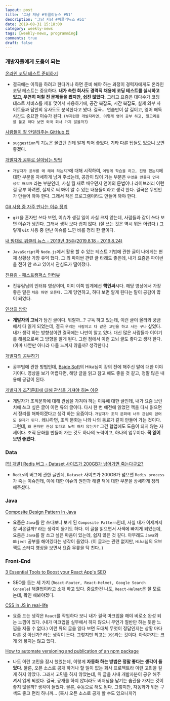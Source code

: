 ```yaml
---
layout: post
title: '그냥 저냥 #위클리뉴스 #51'
description: '그냥 저냥 #위클리뉴스 #51'
date: 2019-08-31 15:18:00
category: weekly-news
tags: [weekly-news, programming]
comments: true
draft: false
---
```


### 개발자들에게 도움이 되는

[온라인 코딩 테스트 준비하기](https://blog.anyjava.net/123?fbclid=IwAR3uDAAlK3Y1KFl7sXvDNjvHEF6LwaE3n-0azjUZRHg9rw-fVCVn73XqaqI)

- 결국에는 이직을 하려고 한다거나 하면 준비 해야 하는 과정이 경력자에게도 온라인 코딩 테스트는 중요하다. **내가 속한 회사도 경력직 채용에 코딩 테스트를 실시하고 있고, 우연히 며칠 전 문제들을 봤지만, 쉽진 않았다.** 그리고 요즘은 대다수가 코딩 테스트 서비스를 제휴 맺어서 사용하기에, 공간 복잡도, 시간 복잡도, 실제 외부 사이트들과 답안의 유사도도 분석한다고 봤다. 결국... 연습만이 살 길이고, 영어 해독 시간도 중요한 이슈가 된다. (`부지런한 개발자라면, 이렇게 영어 공부 하고, 알고리즘 잘 풀고 하다 보면 외국 회사 가지 않을까?`)

[사람들이 잘 안알려주는 GitHub 팁](https://medium.com/@kkweon/%EC%82%AC%EB%9E%8C%EB%93%A4%EC%9D%B4-%EC%9E%98-%EC%95%88%EC%95%8C%EB%A0%A4%EC%A3%BC%EB%8A%94-github-%ED%8C%81-941e4d644402)

- `suggestion`의 기능은 몰랐던 건데 알게 되어 좋았다. 기타 다른 팁들도 있으니 보면 좋겠다.

[개발자가 공부로 살아남는 방법](https://evan-moon.github.io/2019/08/26/how-does-developer-study/)

- `개발자가 공부를 왜 해야 하는지?`에 대해 시작하여, `어떻게 학습을 하고, 진행 했는지`에 대한 부분을 자세하게 남겨 주셨는데, 공감이 많이 가는 부분은 `무엇을 만들지 먼저 생각 해보자` 라는 부분인데, 사실 뭘 새로 배우던지 언어의 문법이나 라이브러리 이런 걸 공부 하려면, 실제로 써 봐야 알 수 있는 내용들이라고 생각 한다. 결국은 무엇인가 만들어 봐야 한다. 그래서 작은 프로그램이라도 만들어 봐야 한다.

[Git 사용 중 자주 만나는 이슈 정리](https://parksb.github.io/article/28.html)

- `git`을 혼자만 쓰다 보면, 이슈가 생길 일이 사실 크지 않는데, 사람들과 같이 쓰다 보면 이슈가 생긴다. 그래서 생각 보다 쉽지 않다. (잘 쓰는 것은 역시 뭐든 어렵다.) 그렇게 `Git` 사용 중 만난 이슈를 느낀 바를 정리 한 글이다.

[내 맘대로 위클리 뉴스 - 2019년 35주(2019.8.18 - 2019.8.24)](https://www.sangkon.com/sigamdream_weekly_2019_35/)

- `JavaScript`와 `Node.js`에서 활용 할 수 있는 테스트 기법에 관한 글이 나에게는 현재 상황상 가장 유익 했다. 그 외 파이썬 관련 글 타래도 좋은데, 내가 요즘은 파이썬을 전혀 안 쓰고 있어서 관심도가 떨어졌다.

[진유림 - 패스트캠퍼스 인터뷰](https://milooy.wordpress.com/2019/08/27/%ec%a7%84%ec%9c%a0%eb%a6%bc-%ed%8c%a8%ec%8a%a4%ed%8a%b8%ec%ba%a0%ed%8d%bc%ec%8a%a4-%ec%9d%b8%ed%84%b0%eb%b7%b0/)

- 진유림님의 인터뷰 영상이며, 이미 이쪽 업계에선 **핵인싸**시다. 해당 영상에서 가장 좋은 말은 `처음 하면 모른다.` 그게 당연하고, 하다 보면 알게 된다는 말이 공감이 많이 되었다.

[인생의 방향](https://miryang.dev/2019/08/27/direction-in-life/)

- **개발자의 고뇌**가 담긴 글이다. 뭐랄까...? 구독 하고 있는데, 이런 글이 올라와 궁금해서 다 읽게 되었는데, 결국 `우리는 사람이고 다 같은 고민을 하고 사는 구나` 싶었다. 내가 생각 하는 방향성이란 결국에는 나만이 알고 있다. 대신 많은 사람들과 이야기를 해봄으로써 그 방향을 알게 된다. 그런 점에서 이런 고뇌 글도 좋다고 생각 한다. (아마 나뿐만 아니라 다들 느끼지 않을까? 생각한다.)

[개발자의 공부하기](https://devjang.github.io/2019/08/25/2019-08-25-learning-developer/)

- 공부법에 관한 방법인데, [Bside Soft](http://www.bsidesoft.com/)의 Hika님이 강의 전에 해주신 말에 대한 이야기이다. 영상을 보기 어렵다면, 해당 글을 읽고 참고 해도 좋을 것 같고, 정말 많은 내용에 공감이 된다.

[개발자가 조직문화에 대해 관심을 가져야 하는 이유](https://evan-moon.github.io/2019/08/06/developer-with-organizational-culture/)

- 개발자가 조직문화에 대해 관심을 가져야 하는 이유에 대한 글인데, 내가 요즘 브런치에 쓰고 싶은 글이 이런 류의 글이다. 다시 한 번 예전에 읽었던 책을 다시 읽으면서 정리를 해봐야겠다고 생각 하는 요즘이다. `개발자가 조직 문화에 너무 관심이 없어도 문제가 된다.` 왜냐하면, 조직 문화는 나와 나의 동료가 같이 만들어 가는 것이다. 그런데, `왜 혼자만 관심 없다고 노력 하지 않는가?` 그건 협업에도 도움이 되지 않는 자세이다. 조직 문화를 만들어 가는 것도 하나의 노력이고, 하나의 업무이다. **꼭 읽어 보면 좋겠다.**

### Data

[[입 개발] Redis 버그 - Dataset 사이즈가 200GB가 넘어가면 죽는다구요?](https://charsyam.wordpress.com/2019/08/26/%ec%9e%85-%ea%b0%9c%eb%b0%9c-redis-%eb%b2%84%ea%b7%b8-dataset-%ec%82%ac%ec%9d%b4%ec%a6%88%ea%b0%80-200gb%ea%b0%80-%eb%84%98%ec%96%b4%ea%b0%80%eb%a9%b4-%ec%a3%bd%eb%8a%94%eb%8b%a4%ea%b5%ac%ec%9a%94/)

- `Redis`의 버그에 관한 글인데, `Dataset` 사이즈가 200GB가 넘으면 `Redis process`가 죽는 이슈인데, 이에 대한 이슈의 원인과 해결 책에 대한 부분을 상세하게 정리 해주셨다.

### Java

[Composite Design Pattern In Java](https://www.javacodegeeks.com/2019/08/composite-design-pattern-in-java.html)

- 요즘은 `Java`를 안 쓰다보니 보게 된 `Composite Pattern`인데, 사실 내가 이제까지 잘 써온걸까? 라는 생각이 들기도 하다. 이 글을 읽으면서 사색에 빠지게 되었는데, 요즘은 `Java`를 잘 쓰고 싶은 마음이 있는데, 쉽지 않은 것 같다. 아무래도 `Java`와 `Object` 공부를 해야겠다는 생각이 들었다. (이 글과는 관련 없지만, `Hika`님의 오브젝트 스터디 영상을 보면서 요즘 무릎을 탁 친다..)

### Front-End

[3 Essential Tools to Boost your React App's SEO](https://medium.com/@prestonwallace/3-ways-improve-react-seo-without-isomorphic-app-a6354595e400)

- SEO를 돕는 세 가지 (`React-Router, React-Helmet, Google Search Console`) 해결법이라고 소개 하고 있다. 중요한건 나도, `React-Helmet`은 잘 모르는데, 확인 해봐야겠다.

[CSS in JS in real-life](https://medium.com/warsawjs/css-in-js-in-real-life-e0b50bbbd740)

- 요즘 드는 생각은 `React`를 작업하다 보니 내가 결국 마크업을 해야 비로소 완성 되는 느낌이 있다. (내가 마크업을 실무에서 하지 않으니 무언가 절반만 하는 듯한 느낌을 지울 수 없다.) 이런 류의 글을 읽다 보면 도대체 무엇이 정답인지는 상황 마다 다른 것 아닌가? 라는 생각이 든다. 그렇지만 최고는 `JSS`라는 것이다. 아직까지는 크게 와 닿지는 않고 있다.

[How to automate versioning and publication of an npm package](https://itnext.io/how-to-automate-versioning-and-publication-of-an-npm-package-233e8757a526)

- 나도 이런 고민을 잠시 했었는데, 이렇게 **자동화 하는 방법은 정말 좋다는 생각이 들었다.** 물론, 오픈 소스로 공개 하거나 할 일이 없는 회사 프로젝트라 이런 고민을 길게 하지 않았다. 그래서 고민을 하지 않았는데, 위 글을 사내 개발자분이 공유 해주셔서 읽게 되었다. 결국, 공개를 하지 않더라도 버저닝을 남기는 습관을 가지는 것이 좋지 않을까? 생각이 들었다. 물론, 수동으로 해도 된다. 그렇지만, 자동화가 뭐든 구색도 좋고 편리 하니까... (혹시 오픈 소스로 공개 할 수도 있으니까?)
